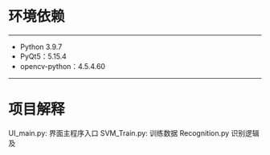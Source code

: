 
# 环境依赖

----
- Python 3.9.7
- PyQt5：5.15.4
- opencv-python：4.5.4.60
----

# 项目解释

UI_main.py:     界面主程序入口
SVM_Train.py:   训练数据
Recognition.py  识别逻辑及
